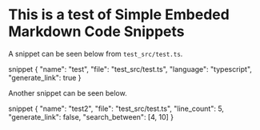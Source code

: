 # This is a test of Simple Embeded Markdown Code Snippets

A snippet can be seen below from `test_src/test.ts`. 

snippet {
    "name": "test", "file": "test_src/test.ts", "language": "typescript", "generate_link": true
}

Another snippet can be seen below. 

snippet {
    "name": "test2", "file": "test_src/test.ts", "line_count": 5, "generate_link": false, "search_between": [4, 10]
}
